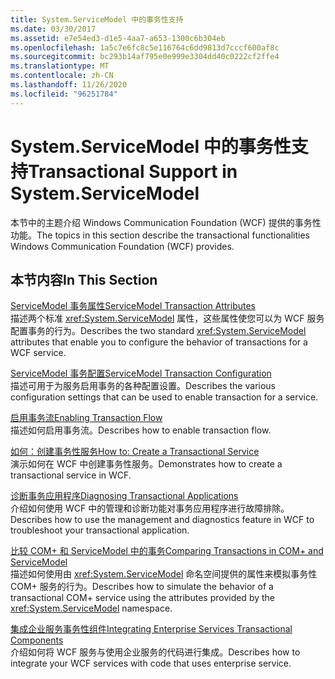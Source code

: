 ```yaml
---
title: System.ServiceModel 中的事务性支持
ms.date: 03/30/2017
ms.assetid: e7e54ed3-d1e5-4aa7-a653-1300c6b304eb
ms.openlocfilehash: 1a5c7e6fc8c5e116764c6dd9813d7cccf600af8c
ms.sourcegitcommit: bc293b14af795e0e999e3304dd40c0222cf2ffe4
ms.translationtype: MT
ms.contentlocale: zh-CN
ms.lasthandoff: 11/26/2020
ms.locfileid: "96251784"
---
```

# <a name="transactional-support-in-systemservicemodel"></a><span data-ttu-id="c7b47-102">System.ServiceModel 中的事务性支持</span><span class="sxs-lookup"><span data-stu-id="c7b47-102">Transactional Support in System.ServiceModel</span></span>

<span data-ttu-id="c7b47-103">本节中的主题介绍 Windows Communication Foundation (WCF) 提供的事务性功能。</span><span class="sxs-lookup"><span data-stu-id="c7b47-103">The topics in this section describe the transactional functionalities Windows Communication Foundation (WCF) provides.</span></span>  
  
## <a name="in-this-section"></a><span data-ttu-id="c7b47-104">本节内容</span><span class="sxs-lookup"><span data-stu-id="c7b47-104">In This Section</span></span>  

 [<span data-ttu-id="c7b47-105">ServiceModel 事务属性</span><span class="sxs-lookup"><span data-stu-id="c7b47-105">ServiceModel Transaction Attributes</span></span>](servicemodel-transaction-attributes.md)  
 <span data-ttu-id="c7b47-106">描述两个标准 <xref:System.ServiceModel> 属性，这些属性使您可以为 WCF 服务配置事务的行为。</span><span class="sxs-lookup"><span data-stu-id="c7b47-106">Describes the two standard <xref:System.ServiceModel> attributes that enable you to configure the behavior of transactions for a WCF service.</span></span>  
  
 [<span data-ttu-id="c7b47-107">ServiceModel 事务配置</span><span class="sxs-lookup"><span data-stu-id="c7b47-107">ServiceModel Transaction Configuration</span></span>](servicemodel-transaction-configuration.md)  
 <span data-ttu-id="c7b47-108">描述可用于为服务启用事务的各种配置设置。</span><span class="sxs-lookup"><span data-stu-id="c7b47-108">Describes the various configuration settings that can be used to enable transaction for a service.</span></span>  
  
 [<span data-ttu-id="c7b47-109">启用事务流</span><span class="sxs-lookup"><span data-stu-id="c7b47-109">Enabling Transaction Flow</span></span>](enabling-transaction-flow.md)  
 <span data-ttu-id="c7b47-110">描述如何启用事务流。</span><span class="sxs-lookup"><span data-stu-id="c7b47-110">Describes how to enable transaction flow.</span></span>  
  
 [<span data-ttu-id="c7b47-111">如何：创建事务性服务</span><span class="sxs-lookup"><span data-stu-id="c7b47-111">How to: Create a Transactional Service</span></span>](how-to-create-a-transactional-service.md)  
 <span data-ttu-id="c7b47-112">演示如何在 WCF 中创建事务性服务。</span><span class="sxs-lookup"><span data-stu-id="c7b47-112">Demonstrates how to create a transactional service in WCF.</span></span>  
  
 [<span data-ttu-id="c7b47-113">诊断事务应用程序</span><span class="sxs-lookup"><span data-stu-id="c7b47-113">Diagnosing Transactional Applications</span></span>](diagnosing-transactional-applications.md)  
 <span data-ttu-id="c7b47-114">介绍如何使用 WCF 中的管理和诊断功能对事务应用程序进行故障排除。</span><span class="sxs-lookup"><span data-stu-id="c7b47-114">Describes how to use the management and diagnostics feature in WCF to troubleshoot your transactional application.</span></span>  
  
 [<span data-ttu-id="c7b47-115">比较 COM+ 和 ServiceModel 中的事务</span><span class="sxs-lookup"><span data-stu-id="c7b47-115">Comparing Transactions in COM+ and ServiceModel</span></span>](comparing-transactions-in-com-and-servicemodel.md)  
 <span data-ttu-id="c7b47-116">描述如何使用由 <xref:System.ServiceModel> 命名空间提供的属性来模拟事务性 COM+ 服务的行为。</span><span class="sxs-lookup"><span data-stu-id="c7b47-116">Describes how to simulate the behavior of a transactional COM+ service using the attributes provided by the <xref:System.ServiceModel> namespace.</span></span>  
  
 [<span data-ttu-id="c7b47-117">集成企业服务事务性组件</span><span class="sxs-lookup"><span data-stu-id="c7b47-117">Integrating Enterprise Services Transactional Components</span></span>](integrating-enterprise-services-transactional-components.md)  
 <span data-ttu-id="c7b47-118">介绍如何将 WCF 服务与使用企业服务的代码进行集成。</span><span class="sxs-lookup"><span data-stu-id="c7b47-118">Describes how to integrate your WCF services with code that uses enterprise service.</span></span>
